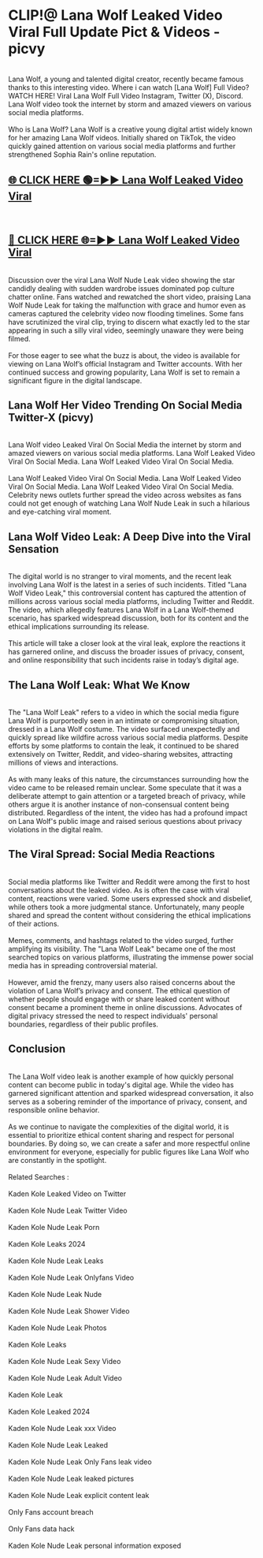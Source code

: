 # CLIP!@ Lana Wolf Leaked Video Viral Full Update Pict & Videos - picvy
<br>
Lana Wolf, a young and talented digital creator, recently became famous thanks to this interesting video. Where i can watch [Lana Wolf] Full Video? WATCH HERE! Viral Lana Wolf Full Video Instagram, Twitter (X), Discord. Lana Wolf video took the internet by storm and amazed viewers on various social media platforms.
<br><br>
Who is Lana Wolf? Lana Wolf is a creative young digital artist widely known for her amazing Lana Wolf videos. Initially shared on TikTok, the video quickly gained attention on various social media platforms and further strengthened Sophia Rain's online reputation.
<br>
<h2><a href="https://bestclip.site?title=Lana_Wolf">🌐 CLICK HERE 🟢=►► Lana Wolf Leaked Video Viral</a></h2>
<br>
<h2><a href="https://bestclip.site?title=Lana_Wolf">🔴 CLICK HERE 🌐=►► Lana Wolf Leaked Video Viral</a></h2>
<br>
Discussion over the viral Lana Wolf Nude Leak video showing the star candidly dealing with sudden wardrobe issues dominated pop culture chatter online. Fans watched and rewatched the short video, praising Lana Wolf Nude Leak for taking the malfunction with grace and humor even as cameras captured the celebrity video now flooding timelines. Some fans have scrutinized the viral clip, trying to discern what exactly led to the star appearing in such a silly viral video, seemingly unaware they were being filmed.
<br><br>
For those eager to see what the buzz is about, the video is available for viewing on Lana Wolf’s official Instagram and Twitter accounts. With her continued success and growing popularity, Lana Wolf is set to remain a significant figure in the digital landscape.
<br>
<h2>Lana Wolf Her Video Trending On Social Media Twitter-X (picvy)</h2>
<br>
Lana Wolf video Leaked Viral On Social Media the internet by storm and amazed viewers on various social media platforms. Lana Wolf Leaked Video Viral On Social Media. Lana Wolf Leaked Video Viral On Social Media.
<br><br>
Lana Wolf Leaked Video Viral On Social Media. Lana Wolf Leaked Video Viral On Social Media. Lana Wolf Leaked Video Viral On Social Media. Celebrity news outlets further spread the video across websites as fans could not get enough of watching Lana Wolf Nude Leak in such a hilarious and eye-catching viral moment.
<br>
<h2>Lana Wolf Video Leak: A Deep Dive into the Viral Sensation</h2>
<br>
The digital world is no stranger to viral moments, and the recent leak involving Lana Wolf is the latest in a series of such incidents. Titled "Lana Wolf Video Leak," this controversial content has captured the attention of millions across various social media platforms, including Twitter and Reddit. The video, which allegedly features Lana Wolf in a Lana Wolf-themed scenario, has sparked widespread discussion, both for its content and the ethical implications surrounding its release.
<br><br>
This article will take a closer look at the viral leak, explore the reactions it has garnered online, and discuss the broader issues of privacy, consent, and online responsibility that such incidents raise in today’s digital age.
<br>
<h2>The Lana Wolf Leak: What We Know</h2>
<br>
The "Lana Wolf Leak" refers to a video in which the social media figure Lana Wolf is purportedly seen in an intimate or compromising situation, dressed in a Lana Wolf costume. The video surfaced unexpectedly and quickly spread like wildfire across various social media platforms. Despite efforts by some platforms to contain the leak, it continued to be shared extensively on Twitter, Reddit, and video-sharing websites, attracting millions of views and interactions.
<br><br>
As with many leaks of this nature, the circumstances surrounding how the video came to be released remain unclear. Some speculate that it was a deliberate attempt to gain attention or a targeted breach of privacy, while others argue it is another instance of non-consensual content being distributed. Regardless of the intent, the video has had a profound impact on Lana Wolf's public image and raised serious questions about privacy violations in the digital realm.
<br>
<h2>The Viral Spread: Social Media Reactions</h2>
<br>
Social media platforms like Twitter and Reddit were among the first to host conversations about the leaked video. As is often the case with viral content, reactions were varied. Some users expressed shock and disbelief, while others took a more judgmental stance. Unfortunately, many people shared and spread the content without considering the ethical implications of their actions.
<br><br>
Memes, comments, and hashtags related to the video surged, further amplifying its visibility. The "Lana Wolf Leak" became one of the most searched topics on various platforms, illustrating the immense power social media has in spreading controversial material.
<br><br>
However, amid the frenzy, many users also raised concerns about the violation of Lana Wolf’s privacy and consent. The ethical question of whether people should engage with or share leaked content without consent became a prominent theme in online discussions. Advocates of digital privacy stressed the need to respect individuals' personal boundaries, regardless of their public profiles.
<br>
<h2>Conclusion</h2>
<br>
The Lana Wolf video leak is another example of how quickly personal content can become public in today's digital age. While the video has garnered significant attention and sparked widespread conversation, it also serves as a sobering reminder of the importance of privacy, consent, and responsible online behavior.
<br><br>
As we continue to navigate the complexities of the digital world, it is essential to prioritize ethical content sharing and respect for personal boundaries. By doing so, we can create a safer and more respectful online environment for everyone, especially for public figures like Lana Wolf who are constantly in the spotlight.
<br><br>
Related Searches :
<br><br>
Kaden Kole Leaked Video on Twitter
<br><br>
Kaden Kole Nude Leak Twitter Video
<br><br>
Kaden Kole Nude Leak Porn
<br><br>
Kaden Kole Leaks 2024
<br><br>
Kaden Kole Nude Leak Leaks
<br><br>
Kaden Kole Nude Leak Onlyfans Video
<br><br>
Kaden Kole Nude Leak Nude
<br><br>
Kaden Kole Nude Leak Shower Video
<br><br>
Kaden Kole Nude Leak Photos
<br><br>
Kaden Kole Leaks
<br><br>
Kaden Kole Nude Leak Sexy Video
<br><br>
Kaden Kole Nude Leak Adult Video
<br><br>
Kaden Kole Leak
<br><br>
Kaden Kole Leaked 2024
<br><br>
Kaden Kole Nude Leak xxx Video
<br><br>
Kaden Kole Nude Leak Leaked
<br><br>
Kaden Kole Nude Leak Only Fans leak video
<br><br>
Kaden Kole Nude Leak leaked pictures
<br><br>
Kaden Kole Nude Leak explicit content leak
<br><br>
Only Fans account breach
<br><br>
Only Fans data hack
<br><br>
Kaden Kole Nude Leak personal information exposed